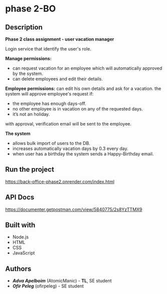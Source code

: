 # phase 2-BO

## Description
**Phase 2 class assignment - user vacation manager**

Login service that identify the user's role.

**Manage permissions:** 
  - can request vacation for an employee which will automatically approved by the system.
  - can delete employees and edit their details.
   
**Employee permissions:** can edit his own details and ask for a vacation.
  the system will approve employee's request if:
  - the employee has enough days-off.
  - no other employee is in vacation on any of the requested days.
  - it’s not an holiday.
  
  with approval, verification email will be sent to the employee. 

 **The system**
  - allows bulk import of users to the DB.
  - increases automatically vacation days by 0.3 every day.
  - when user has a birthday the system sends a Happy-Birthday email.
   
 ## Run the project
 
https://back-office-phase2.onrender.com/index.html

## API Docs

https://documenter.getpostman.com/view/5840775/2s8YzTTMX9

## Built with
- Node.js
- HTML
- CSS
- JavaScript

## Authors

- ***Adva Apelboim*** (AtomicManic) - **TL**, SE student
- ***Ofir Peleg*** (ofirpeleg) - SE student
